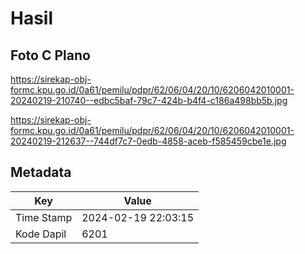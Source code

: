 # Hasil

## Foto C Plano

https://sirekap-obj-formc.kpu.go.id/0a61/pemilu/pdpr/62/06/04/20/10/6206042010001-20240219-210740--edbc5baf-79c7-424b-b4f4-c186a498bb5b.jpg

https://sirekap-obj-formc.kpu.go.id/0a61/pemilu/pdpr/62/06/04/20/10/6206042010001-20240219-212637--744df7c7-0edb-4858-aceb-f585459cbe1e.jpg


## Metadata

| Key        | Value               |
| ---------- | ------------------- |
| Time Stamp | 2024-02-19 22:03:15 |
| Kode Dapil | 6201                |



